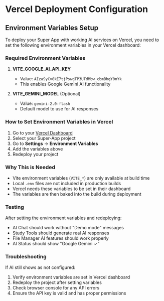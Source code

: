 # Vercel Deployment Configuration

## Environment Variables Setup

To deploy your Super App with working AI services on Vercel, you need to set the following environment variables in your Vercel dashboard:

### Required Environment Variables

1. **VITE_GOOGLE_AI_API_KEY**
   - Value: `AIzaSyCv0kE7tjPswgTP3UTdMbw_cbmBbgY0nYk`
   - This enables Google Gemini AI functionality

2. **VITE_GEMINI_MODEL** (Optional)
   - Value: `gemini-2.0-flash`
   - Default model to use for AI responses

### How to Set Environment Variables in Vercel

1. Go to your [Vercel Dashboard](https://vercel.com/dashboard)
2. Select your Super-App project
3. Go to **Settings** → **Environment Variables**
4. Add the variables above
5. Redeploy your project

### Why This is Needed

- Vite environment variables (`VITE_*`) are only available at build time
- Local `.env` files are not included in production builds
- Vercel needs these variables to be set in their dashboard
- The variables are then baked into the build during deployment

### Testing

After setting the environment variables and redeploying:
- AI Chat should work without "Demo mode" messages
- Study Tools should generate real AI responses
- File Manager AI features should work properly
- AI Status should show "Google Gemini ✓"

### Troubleshooting

If AI still shows as not configured:
1. Verify environment variables are set in Vercel dashboard
2. Redeploy the project after setting variables
3. Check browser console for any API errors
4. Ensure the API key is valid and has proper permissions
